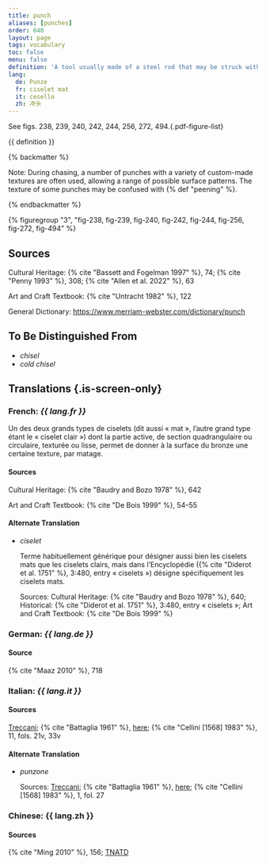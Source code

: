 ```yaml
---
title: punch
aliases: [punches]
order: 640
layout: page
tags: vocabulary
toc: false
menu: false
definition: 'A tool usually made of a steel rod that may be struck with a hammer at one end in order to create a pattern in the surface of the sculpture with the other end by compressing the metal.'
lang:
  de: Punze
  fr: ciselet mat
  it: cesello
  zh: 冲头
---
```


See figs. 238, 239, 240, 242, 244, 256, 272, 494.{.pdf-figure-list}

{{ definition }}

{% backmatter %}

Note: During chasing, a number of punches with a variety of custom-made textures are often used, allowing a range of possible surface patterns. The texture of some punches may be confused with {% def "peening" %}.

{% endbackmatter %}

{% figuregroup "3", "fig-238, fig-239, fig-240, fig-242, fig-244, fig-256, fig-272, fig-494" %}

## Sources

Cultural Heritage: {% cite "Bassett and Fogelman 1997" %}, 74; {% cite "Penny 1993" %}, 308; {% cite "Allen et al. 2022" %}, 63

Art and Craft Textbook: {% cite "Untracht 1982" %}, 122

General Dictionary: <https://www.merriam-webster.com/dictionary/punch>

## To Be Distinguished From

- *chisel*
- *cold chisel*

## Translations {.is-screen-only}

<div class="accordion">

### **French**: *{{ lang.fr }}*

Un des deux grands types de ciselets (dit aussi « mat », l’autre grand type étant le « ciselet clair ») dont la partie active, de section quadrangulaire ou circulaire, texturée ou lisse, permet de donner à la surface du bronze une certaine texture, par matage.

#### Sources

Cultural Heritage: {% cite "Baudry and Bozo 1978" %}, 642

Art and Craft Textbook: {% cite "De Bois 1999" %}, 54–55

#### Alternate Translation

- *ciselet*

    Terme habituellement générique pour désigner aussi bien les ciselets mats que les ciselets clairs, mais dans l’Encyclopédie ({% cite "Diderot et al. 1751" %}, 3:480, entry « ciselets ») désigne spécifiquement les ciselets mats.

    Sources: Cultural Heritage: {% cite "Baudry and Bozo 1978" %}, 640; Historical: {% cite "Diderot et al. 1751" %}, 3:480, entry « ciselets »; Art and Craft Textbook: {% cite "De Bois 1999" %}

### **German**: *{{ lang.de }}*

#### Source

{% cite "Maaz 2010" %}, 718

### **Italian**: *{{ lang.it }}*

#### Sources

[Treccani](https://www.treccani.it/vocabolario/cesello/); {% cite "Battaglia 1961" %}, [here](http://www.gdli.it/JPG/GDLI03/00000019.jpg); {% cite "Cellini [1568] 1983" %}, 11, fols. 21v, 33v

#### Alternate Translation

- *punzone*

    Sources: [Treccani](http://www.treccani.it/vocabolario/punzone/); {% cite "Battaglia 1961" %}, [here](http://www.gdli.it/pdf_viewer/Scripts/pdf.js/web/viewer.asp?file=/PDF/GDLI14/GDLI_14_ocr_1017.pdf&parola=punzone); {% cite "Cellini [1568] 1983" %}, 1, fol. 27

### **Chinese**: {{ lang.zh }}

#### Sources

{% cite "Ming 2010" %}, 156; [TNATD](https://terms.naer.edu.tw/detail/625279/?index=1)

</div>
